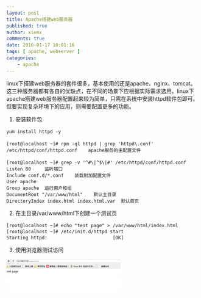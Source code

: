 ```yaml
---
layout: post
title: Apache搭建web服务器
published: true
author: xiemx
comments: true
date: 2016-01-17 10:01:16
tags: [ apache, webserver ]
categories:
    - apache
---
```

linux下搭建web服务器的套件很多，基本使用的还是apache、nginx、tomcat。这三种服务器都有各自的优缺点，在不同的场景下应根据实际需求选用。linux下apache搭建web服务器配置起来较为简单，只需在系统中安装httpd软件包即可。但要实现复杂环境下的应用，则需要配置更多的功能。

1. 安装软件包
```shell
yum install httpd -y

[root@localhost ~]# rpm -ql httpd | grep 'httpd\.conf'
/etc/httpd/conf/httpd.conf    apache服务的主配置文件

[root@localhost ~]# grep -v '^#\|^$\|#' /etc/httpd/conf/httpd.conf
Listen 80     监听端口
Include conf.d/*.conf    装载附加配置文件
User apache
Group apache  运行用户和组
DocumentRoot "/var/www/html"    默认主目录
DirectoryIndex index.html index.html.var  默认首页
```

2. 在主目录/var/www/html下创建一个测试页

```shell
[root@localhost ~]# echo "test page" > /var/www/html/index.html
[root@localhost ~]# /etc/init.d/httpd start
Starting httpd:                        [OK]
```
3. 使用浏览器测试访问

[![apachetest](/images/apachetest-300x89.png)](/images/apachetest-300x89.png)